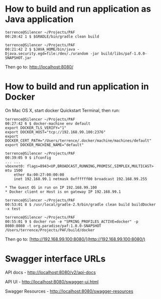 # How to build and run application as Java application
```
terrence@Silencer ~/Projects/PAF
00:20:42 1 $ $GRADLE/bin/gradle clean build

terrence@Silencer ~/Projects/PAF
00:21:42 2 $ $JAVA_HOME/bin/java -Djava.security.egd=file:/dev/./urandom -jar build/libs/paf-1.0.0-SNAPSHOT.jar
```
Then go to: [http://localhost:8080/](http://localhost:8080/)


# How to build and run application in Docker #

On Mac OS X, start docker Quickstart Terminal, then run:

```
terrence@Silencer ~/Projects/PAF
00:27:42 6 $ docker-machine env default
export DOCKER_TLS_VERIFY="1"
export DOCKER_HOST="tcp://192.168.99.100:2376"
export DOCKER_CERT_PATH="/Users/terrence/.docker/machine/machines/default"
export DOCKER_MACHINE_NAME="default"

terrence@Silencer ~/Projects/PAF
00:39:05 9 $ ifconfig
... ...
vboxnet0: flags=8943<UP,BROADCAST,RUNNING,PROMISC,SIMPLEX,MULTICAST> mtu 1500
	ether 0a:00:27:00:00:00
	inet 192.168.99.1 netmask 0xffffff00 broadcast 192.168.99.255
```
    * The Guest OS in run on IP 192.168.99.100
    * Docker client or Host is on gateway IP 192.168.99.1

```
terrence@Silencer ~/Projects/PAF
00:53:01 8 $ /usr/local/gradle-2.9/bin/gradle clean build buildDocker -x test

terrence@Silencer ~/Projects/PAF
00:55:01 9 $ docker run -e "SPRING_PROFILES_ACTIVE=docker" -p 8080:8080 -t org.paradise/paf:1.0.0-SNAPSHOT /Users/terrence/Projects/PAF/build/docker
```
Then go to: [http://192.168.99.100:8080/](http://192.168.99.100:8080/)

# Swagger interface URLs #

API docs - [http://localhost:8080/v2/api-docs](http://localhost:8080/v2/api-docs)

API UI - [http://localhost:8080/swagger-ui.html](http://localhost:8080/swagger-ui.html)

Swagger Resources - [http://localhost:8080/swagger-resources](http://localhost:8080/swagger-resources)
